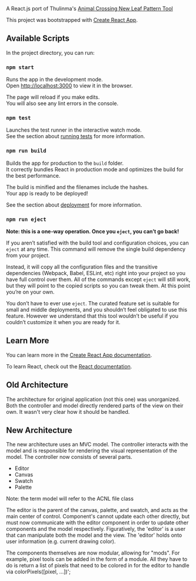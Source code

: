 A React.js port of Thulinma's [Animal Crossing New Leaf Pattern Tool](https://thulinma.com/acnl/)

This project was bootstrapped with [Create React App](https://github.com/facebook/create-react-app).

## Available Scripts

In the project directory, you can run:

### `npm start`

Runs the app in the development mode.<br>
Open [http://localhost:3000](http://localhost:3000) to view it in the browser.

The page will reload if you make edits.<br>
You will also see any lint errors in the console.

### `npm test`

Launches the test runner in the interactive watch mode.<br>
See the section about [running tests](https://facebook.github.io/create-react-app/docs/running-tests) for more information.

### `npm run build`

Builds the app for production to the `build` folder.<br>
It correctly bundles React in production mode and optimizes the build for the best performance.

The build is minified and the filenames include the hashes.<br>
Your app is ready to be deployed!

See the section about [deployment](https://facebook.github.io/create-react-app/docs/deployment) for more information.

### `npm run eject`

**Note: this is a one-way operation. Once you `eject`, you can’t go back!**

If you aren’t satisfied with the build tool and configuration choices, you can `eject` at any time. This command will remove the single build dependency from your project.

Instead, it will copy all the configuration files and the transitive dependencies (Webpack, Babel, ESLint, etc) right into your project so you have full control over them. All of the commands except `eject` will still work, but they will point to the copied scripts so you can tweak them. At this point you’re on your own.

You don’t have to ever use `eject`. The curated feature set is suitable for small and middle deployments, and you shouldn’t feel obligated to use this feature. However we understand that this tool wouldn’t be useful if you couldn’t customize it when you are ready for it.

## Learn More

You can learn more in the [Create React App documentation](https://facebook.github.io/create-react-app/docs/getting-started).

To learn React, check out the [React documentation](https://reactjs.org/).


## Old Architecture

The architecture for original application (not this one) was unorganized. Both the controller and model directly rendered parts of the view on their own. It wasn't very clear how it should be handled.

## New Architecture

The new architecture uses an MVC model. The controller interacts with the model and is responsible for rendering the visual representation of the model. The controller now consists of several parts.

* Editor
* Canvas
* Swatch
* Palette

Note: the term model will refer to the ACNL file class

The editor is the parent of the canvas, palette, and swatch, and acts as the main center of control. Component's cannot update each other directly, but must now communicate with the editor component in order to update other components and the model respectively. Figuratively, the 'editor' is a user that can manipulate both the model and the view. The 'editor' holds onto user information (e.g. current drawing color).

The components themselves are now modular, allowing for "mods". For example, pixel tools can be added in the form of a module. All they have to do is return a list of pixels that need to be colored in for the editor to handle via colorPixels([pixel, ...])';
